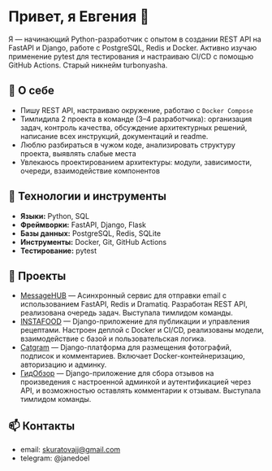 # Привет, я Евгения 👋

Я — начинающий Python-разработчик с опытом в создании REST API на FastAPI и Django, работе с PostgreSQL, Redis и Docker. Активно изучаю применение pytest для тестирования и настраиваю CI/CD с помощью GitHub Actions.
Старый никнейм turbonyasha.

## 💼 О себе

- Пишу REST API, настраиваю окружение, работаю с `Docker Compose`
- Тимлидила 2 проекта в команде (3–4 разработчика): организация задач, контроль качества, обсуждение архитектурных решений, написание всех инструкций, документаций и readme.
- Люблю разбираться в чужом коде, анализировать структуру проекта, выявлять слабые места
- Увлекаюсь проектированием архитектуры: модули, зависимости, очереди, взаимодействие компонентов

## 🧰 Технологии и инструменты

- **Языки:** Python, SQL
- **Фреймворки:** FastAPI, Django, Flask
- **Базы данных:** PostgreSQL, Redis, SQLite
- **Инструменты:** Docker, Git, GitHub Actions
- **Тестирование:** pytest

## 📌 Проекты

- [MessageHUB](https://github.com/turbonyasha/messagehub) — Асинхронный сервис для отправки email с использованием FastAPI, Redis и Dramatiq. Разработан REST API, реализована очередь задач. Выступала тимлидом команды.
- [INSTAFOOD](https://github.com/turbonyasha/instafood) — Django-приложение для публикации и управления рецептами. Настроен деплой с Docker и CI/CD, реализованы модели, взаимодействие с базой и пользовательская логика.
- [Catgram](https://github.com/turbonyasha/kittygram_final) — Django-платформа для размещения фотографий, подписок и комментариев. Включает Docker-контейнеризацию, авторизацию и админку.
- [ГидОбзор](https://github.com/turbonyasha/api_yamdb) — Django-приложение для сбора отзывов на произведения с настроенной админкой и аутентификацией через API, и возможностью оставлять комментарии к отзывам. Выступала тимлидом команды.

## 📫 Контакты

- email: skuratovajj@gmail.com
- telegram: @janedoel

